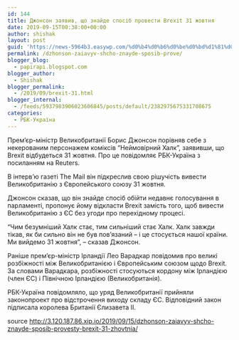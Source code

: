 ```yaml
---
id: 144
title: Джонсон заявив, що знайде спосіб провести Brexit 31 жовтня
date: 2019-09-15T00:38:00+00:00
author: shishak
layout: post
guid: 'https://news-5964b3.easywp.com/%d0%b4%d0%b6%d0%be%d0%bd%d1%81%d0%be%d0%bd-%d0%b7%d0%b0%d1%8f%d0%b2%d0%b8%d0%b2-%d1%89%d0%be-%d0%b7%d0%bd%d0%b0%d0%b9%d0%b4%d0%b5-%d1%81%d0%bf%d0%be%d1%81%d1%96%d0%b1-%d0%bf%d1%80%d0%be%d0%b2%d0%b5/'
permalink: /dzhonson-zaiavyv-shcho-znayde-sposib-prove/
blogger_blog:
  - papirapi.blogspot.com
blogger_author:
  - Shishak
blogger_permalink:
  - /2019/09/brexit-31.html
blogger_internal:
  - /feeds/5937983906023606845/posts/default/2382975675331708675
categories:
  - РБК-Україна
---
```

Прем&#8217;єр-міністр Великобританії Борис Джонсон порівняв себе з некерованим персонажем коміксів “Неймовірний Халк”, заявивши, що Brexit відбудеться 31 жовтня. Про це повідомляє РБК-Україна з посиланням на Reuters.

В інтерв&#8217;ю газеті The Mail він підкреслив свою рішучість вивести Великобританію з Європейського союзу 31 жовтня.

Джонсон сказав, що він знайде спосіб обійти недавнє голосування в парламенті, пропонує йому відкласти Brexit замість того, щоб вивести Великобританію з ЄС без угоди про перехідному процесі.

“Чим безумніший Халк стає, тим сильніший стає Халк. Халк завжди тікав, як би сильно він не був пов&#8217;язаний – і це стосується нашої країни. Ми вийдемо 31 жовтня”, – сказав Джонсон.

Раніше прем&#8217;єр-міністр Ірландії Лео Варадкар повідомив про великі розбіжності між Великобританією і Європейським союзом щодо Brexit. За словами Варадкара, розбіжності стосуються кордону між Ірландією (член ЄС) і Північною Ірландією (Великобританія).

РБК-Україна повідомляло, що уряд Великобританії прийняли законопроект про відстрочення виходу складу ЄС. Відповідний закон підписала королева Британії Єлизавета II.

source <http://3.120.187.86.xip.io/2019/09/15/dzhonson-zaiavyv-shcho-znayde-sposib-provesty-brexit-31-zhovtnia/>